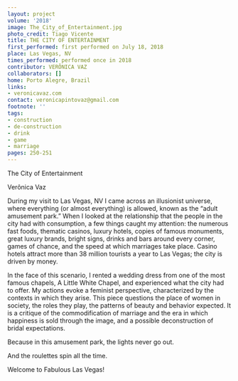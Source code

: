 ```yaml
---
layout: project
volume: '2018'
image: The_City_of_Entertainment.jpg
photo_credit: Tiago Vicente
title: THE CITY OF ENTERTAINMENT
first_performed: first performed on July 18, 2018
place: Las Vegas, NV
times_performed: performed once in 2018
contributor: VERÔNICA VAZ
collaborators: []
home: Porto Alegre, Brazil
links:
- veronicavaz.com
contact: veronicapintovaz@gmail.com
footnote: ''
tags:
- construction
- de-construction
- drink
- game
- marriage
pages: 250-251
---
```


The City of Entertainment

Verônica Vaz

During my visit to Las Vegas, NV I came across an illusionist universe, where everything (or almost everything) is allowed, known as the “adult amusement park.” When I looked at the relationship that the people in the city had with consumption, a few things caught my attention: the numerous fast foods, thematic casinos, luxury hotels, copies of famous monuments, great luxury brands, bright signs, drinks and bars around every corner, games of chance, and the speed at which marriages take place. Casino hotels attract more than 38 million tourists a year to Las Vegas; the city is driven by money.

In the face of this scenario, I rented a wedding dress from one of the most famous chapels, A Little White Chapel, and experienced what the city had to offer. My actions evoke a feminist perspective, characterized by the contexts in which they arise. This piece questions the place of women in society, the roles they play, the patterns of beauty and behavior expected. It is a critique of the commodification of marriage and the era in which happiness is sold through the image, and a possible deconstruction of bridal expectations.

Because in this amusement park, the lights never go out.

And the roulettes spin all the time.

Welcome to Fabulous Las Vegas!
